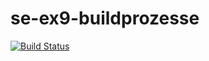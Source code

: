 # se-ex9-buildprozesse
[![Build Status](https://travis-ci.com/Moonloard/se-ex9-buildprozesse.svg?branch=master)](https://travis-ci.com/Moonloard/se-ex9-buildprozesse)
